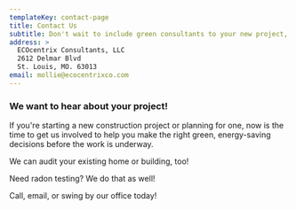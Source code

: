 ```yaml
---
templateKey: contact-page
title: Contact Us
subtitle: Don't wait to include green consultants to your new project, contact us today
address: >
  ECOcentrix Consultants, LLC
  2612 Delmar Blvd
  St. Louis, MO. 63013
email: mollie@ecocentrixco.com
---
```

### We want to hear about your project!

If you're starting a new construction project or planning for one, now is the time to get us involved to help you make the right green, energy-saving decisions before the work is underway.

We can audit your existing home or building, too!

Need radon testing? We do that as well!

Call, email, or swing by our office today!
